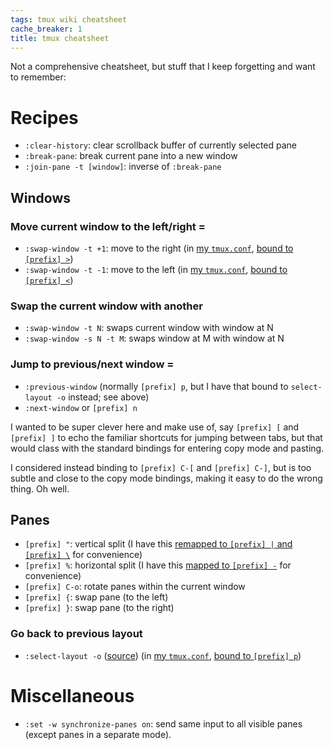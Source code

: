 ```yaml
---
tags: tmux wiki cheatsheet
cache_breaker: 1
title: tmux cheatsheet
---
```


Not a comprehensive cheatsheet, but stuff that I keep forgetting and want to remember:

# Recipes

-   `:clear-history`: clear scrollback buffer of currently selected pane
-   `:break-pane`: break current pane into a new window
-   `:join-pane -t [window]`: inverse of `:break-pane`

## Windows

### Move current window to the left/right =

-   `:swap-window -t +1`: move to the right (in [my `tmux.conf`](https://github.com/wincent/wincent/blob/main/aspects/dotfiles/files/.config/tmux/tmux.conf), [bound to `[prefix] >`](https://github.com/wincent/wincent/blob/01ba91accbef7d07d83fd8352f6f36670fcfb2fc/aspects/dotfiles/files/.config/tmux/tmux.conf#L56))
-   `:swap-window -t -1`: move to the left (in [my `tmux.conf`](https://github.com/wincent/wincent/blob/main/aspects/dotfiles/files/.config/tmux/tmux.conf), [bound to `[prefix] <`](https://github.com/wincent/wincent/blob/01ba91accbef7d07d83fd8352f6f36670fcfb2fc/aspects/dotfiles/files/.config/tmux/tmux.conf#L55))

### Swap the current window with another

-   `:swap-window -t N`: swaps current window with window at N
-   `:swap-window -s N -t M`: swaps window at M with window at N

### Jump to previous/next window =

-   `:previous-window` (normally `[prefix] p`, but I have that bound to `select-layout -o` instead; see above)
-   `:next-window` or `[prefix] n`

I wanted to be super clever here and make use of, say `[prefix] [` and `[prefix] ]` to echo the familiar shortcuts for jumping between tabs, but that would class with the standard bindings for entering copy mode and pasting.

I considered instead binding to `[prefix] C-[` and `[prefix] C-]`, but is too subtle and close to the copy mode bindings, making it easy to do the wrong thing. Oh well.

## Panes

-   `[prefix] "`: vertical split (I have this [remapped to `[prefix] |` and `[prefix] \`](https://github.com/wincent/wincent/blob/01ba91accbef7d07d83fd8352f6f36670fcfb2fc/aspects/dotfiles/files/.config/tmux/tmux.conf#L51-L52) for convenience)
-   `[prefix] %`: horizontal split (I have this [mapped to `[prefix] -`](https://github.com/wincent/wincent/blob/01ba91accbef7d07d83fd8352f6f36670fcfb2fc/aspects/dotfiles/files/.config/tmux/tmux.conf#L53) for convenience)
-   `[prefix] C-o`: rotate panes within the current window
-   `[prefix] {`: swap pane (to the left)
-   `[prefix] }`: swap pane (to the right)

### Go back to previous layout

-   `:select-layout -o` ([source](https://github.com/tmux/tmux/issues/859)) (in [my `tmux.conf`](https://github.com/wincent/wincent/blob/main/aspects/dotfiles/files/.config/tmux/tmux.conf), [bound to `[prefix] p`](https://github.com/wincent/wincent/blob/01ba91accbef7d07d83fd8352f6f36670fcfb2fc/aspects/dotfiles/files/.config/tmux/tmux.conf#L48))

# Miscellaneous

-   `:set -w synchronize-panes on`: send same input to all visible panes (except panes in a separate mode).

<!-- References -->

[prefix]: /wiki/prefix
